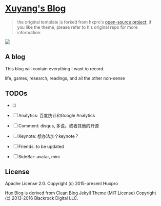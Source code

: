 [Xuyang's Blog](https://zhaoxuyang13.github.io)
================================

> the original template is forked from  hxpro's [open-source project](https://github.com/Huxpro/huxpro.github.io), if you like the theme, please refer to his original repo for more information.

![](http://huangxuan.me/img/blog-desktop.jpg)

A blog
-------
This blog will contain everything I want to record.

life, games, research, readings, and all the other non-sense



TODOs
------
- [ ] 
- [ ] Analytics: 百度统计和Google Analytics
- [ ] Comment: disqus, 多说，或者其他的开源
- [ ] Keynote: 想办法加个keynote？
- [ ] Friends: to be updated
- [ ] SideBar: avatar, mini


License
-------

Apache License 2.0.
Copyright (c) 2015-present Huxpro

Hux Blog is derived from [Clean Blog Jekyll Theme (MIT License)](https://github.com/BlackrockDigital/startbootstrap-clean-blog-jekyll/)
Copyright (c) 2013-2016 Blackrock Digital LLC.
